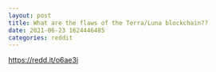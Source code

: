 ```yaml
--- 
layout: post 
title: What are the flaws of the Terra/Luna blockchain?? 
date: 2021-06-23 1624446485 
categories: reddit 
--- 
```

https://redd.it/o6ae3i